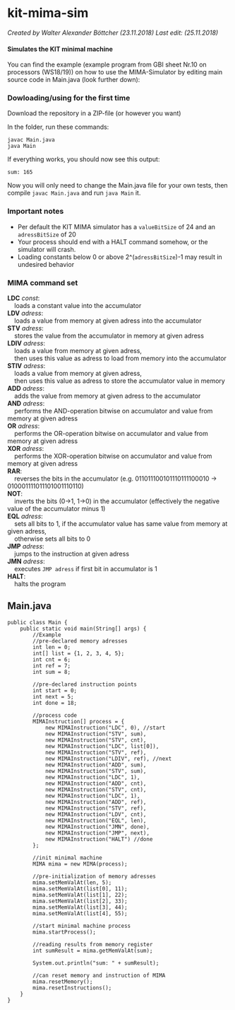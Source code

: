 # kit-mima-sim
_Created by Walter Alexander Böttcher (23.11.2018)_
_Last edit: (25.11.2018)_

#### Simulates the KIT minimal machine

You can find the example (example program from GBI sheet Nr.10 on processors (WS18/19)) on how to use the MIMA-Simulator by editing main source code in Main.java (look further down):

### Dowloading/using for the first time
Download the repository in a ZIP-file (or however you want)

In the folder, run these commands:

    javac Main.java
    java Main

If everything works, you should now see this output:

    sum: 165

Now you will only need to change the Main.java file for your own tests, then compile `javac Main.java` and run `java Main` it.

### Important notes
* Per default the KIT MIMA simulator has a `valueBitSize` of 24 and an `adressBitSize` of 20
* Your process should end with a HALT command somehow, or the simulator will crash.
* Loading constants below 0 or above 2^(`adressBitSize`)-1 may result in undesired behavior

### MIMA command set
**LDC** *const*:<br/>
&nbsp; &nbsp; loads a constant value into the accumulator<br/>
**LDV** *adress*:<br/>
&nbsp; &nbsp; loads a value from memory at given adress into the accumulator<br/>
**STV** *adress*:<br/>
&nbsp; &nbsp; stores the value from the accumulator in memory at given adress<br/>
**LDIV** *adress*:<br/>
&nbsp; &nbsp; loads a value from memory at given adress, <br/>
&nbsp; &nbsp; then uses this value as adress to load from memory into the accumulator<br/>
**STIV** *adress*:<br/>
&nbsp; &nbsp; loads a value from memory at given adress, <br/>
&nbsp; &nbsp; then uses this value as adress to store the accumulator value in memory<br/>
**ADD** *adress*:<br/>
&nbsp; &nbsp; adds the value from memory at given adress to the accumulator<br/>
**AND** *adress*:<br/>
&nbsp; &nbsp; performs the AND-operation bitwise on accumulator and value from memory at given adress<br/>
**OR** *adress*:<br/>
&nbsp; &nbsp; performs the OR-operation bitwise on accumulator and value from memory at given adress<br/>
**XOR** *adress*:<br/>
&nbsp; &nbsp; performs the XOR-operation bitwise on accumulator and value from memory at given adress<br/>
**RAR**:<br/>
&nbsp; &nbsp; reverses the bits in the accumulator (e.g. 011011100101110111100010 -> 010001111011101001110110)<br/>
**NOT**:<br/>
&nbsp; &nbsp; inverts the bits (0->1, 1->0) in the accumulator (effectively the negative value of the accumulator minus 1)<br/>
**EQL** *adress*:<br/>
&nbsp; &nbsp; sets all bits to 1, if the accumulator value has same value from memory at given adress, <br/>
&nbsp; &nbsp; otherwise sets all bits to 0<br/>
**JMP** *adress*:<br/>
&nbsp; &nbsp; jumps to the instruction at given adress<br/>
**JMN** *adress*:<br/>
&nbsp; &nbsp; executes `JMP adress` if first bit in accumulator is 1<br/>
**HALT**:<br/>
&nbsp; &nbsp; halts the program<br/>

## Main.java

```
public class Main {
    public static void main(String[] args) {
        //Example
        //pre-declared memory adresses
        int len = 0;
        int[] list = {1, 2, 3, 4, 5};
        int cnt = 6;
        int ref = 7;
        int sum = 8;

        //pre-declared instruction points
        int start = 0;
        int next = 5;
        int done = 18;

        //process code
        MIMAInstruction[] process = {
            new MIMAInstruction("LDC", 0), //start
            new MIMAInstruction("STV", sum),
            new MIMAInstruction("STV", cnt),
            new MIMAInstruction("LDC", list[0]),
            new MIMAInstruction("STV", ref),
            new MIMAInstruction("LDIV", ref), //next
            new MIMAInstruction("ADD", sum),
            new MIMAInstruction("STV", sum),
            new MIMAInstruction("LDC", 1),
            new MIMAInstruction("ADD", cnt),
            new MIMAInstruction("STV", cnt),
            new MIMAInstruction("LDC", 1),
            new MIMAInstruction("ADD", ref),
            new MIMAInstruction("STV", ref),
            new MIMAInstruction("LDV", cnt),
            new MIMAInstruction("EQL", len),
            new MIMAInstruction("JMN", done),
            new MIMAInstruction("JMP", next),
            new MIMAInstruction("HALT") //done
        };

        //init minimal machine
        MIMA mima = new MIMA(process);

        //pre-initialization of memory adresses
        mima.setMemValAt(len, 5);
        mima.setMemValAt(list[0], 11);
        mima.setMemValAt(list[1], 22);
        mima.setMemValAt(list[2], 33);
        mima.setMemValAt(list[3], 44);
        mima.setMemValAt(list[4], 55);

        //start minimal machine process
        mima.startProcess();

        //reading results from memory register
        int sumResult = mima.getMemValAt(sum);

        System.out.println("sum: " + sumResult);

        //can reset memory and instruction of MIMA
        mima.resetMemory();
        mima.resetInstructions();
    }
}

```
